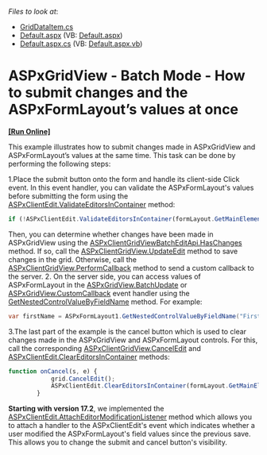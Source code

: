 <!-- default file list -->
*Files to look at*:

* [GridDataItem.cs](./CS/App_Code/Models/GridDataItem.cs)
* [Default.aspx](./CS/Default.aspx) (VB: [Default.aspx](./VB/T510345_VB/Default.aspx))
* [Default.aspx.cs](./CS/Default.aspx.cs) (VB: [Default.aspx.vb](./VB/T510345_VB/Default.aspx.vb))
<!-- default file list end -->
# ASPxGridView - Batch Mode - How to submit changes and the ASPxFormLayout’s values at once
<!-- run online -->
**[[Run Online]](https://codecentral.devexpress.com/t510345/)**
<!-- run online end -->


This example illustrates how to submit changes made in ASPxGridView and ASPxFormLayout’s values at the same time. This task can be done by performing the following steps:

1.Place the submit button onto the form and handle its client-side Click event. In this event handler, you can validate the ASPxFormLayout's values before submitting the form using the [ASPxClientEdit.ValidateEditorsInContainer](https://documentation.devexpress.com/AspNet/DevExpress.Web.Scripts.ASPxClientEdit.ValidateEditorsInContainer.overloads) method:
```js
if (!ASPxClientEdit.ValidateEditorsInContainer(formLayout.GetMainElement())) return;
```
Then, you can determine whether changes have been made in ASPxGridView using the [ASPxClientGridViewBatchEditApi.HasChanges](https://documentation.devexpress.com/AspNet/DevExpress.Web.Scripts.ASPxClientGridViewBatchEditApi.HasChanges.overloads) method. If so, call the [ASPxClientGridView.UpdateEdit](https://documentation.devexpress.com/AspNet/DevExpress.Web.Scripts.ASPxClientGridView.UpdateEdit.method) method to save changes in the grid. Otherwise, call the [ASPxClientGridView.PerformCallback](https://documentation.devexpress.com/AspNet/DevExpress.Web.Scripts.ASPxClientGridView.PerformCallback.overloads) method to send a custom callback to the server.
2. On the server side, you can access values of ASPxFormLayout  in the [ASPxGridView.BatchUpdate](https://documentation.devexpress.com/AspNet/DevExpress.Web.ASPxGridBase.BatchUpdate.event) or [ASPxGridView.CustomCallback](https://documentation.devexpress.com/AspNet/DevExpress.Web.ASPxGridView.CustomCallback.event) event handler using the [GetNestedControlValueByFieldName](https://documentation.devexpress.com/AspNet/DevExpress.Web.ASPxFormLayout.GetNestedControlValueByFieldName.method) method. For example:
```csharp
var firstName = ASPxFormLayout1.GetNestedControlValueByFieldName("FirstName");
```
3.The last part of the example is the cancel button which is used to clear changes made in the ASPxGridView and ASPxFormLayout controls. For this, call the corresponding [ASPxClientGridView.CancelEdit](https://documentation.devexpress.com/AspNet/DevExpress.Web.Scripts.ASPxClientGridView.CancelEdit.method) and [ASPxClientEdit.ClearEditorsInContainer](https://documentation.devexpress.com/AspNet/DevExpress.Web.Scripts.ASPxClientEdit.ClearEditorsInContainer.overloads) methods:

```js
function onCancel(s, e) {
            grid.CancelEdit();
            ASPxClientEdit.ClearEditorsInContainer(formLayout.GetMainElement());
        }
```

**Starting with version 17.2**, we implemented the [ASPxClientEdit.AttachEditorModificationListener](https://documentation.devexpress.com/AspNet/DevExpress.Web.Scripts.ASPxClientEdit.AttachEditorModificationListener.method) method which allows you to attach a handler to the ASPxClientEdit's event which indicates whether a user modified the ASPxFormLayout's field values since the previous save. This allows you to change the submit and cancel button's visibility.

